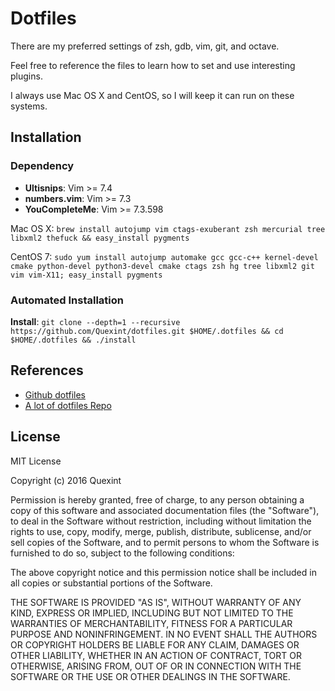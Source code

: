 # Dotfiles

There are my preferred settings of zsh, gdb, vim, git, and octave.

Feel free to reference the files to learn how to set and use interesting plugins.

I always use Mac OS X and CentOS, so I will keep it can run on these systems.

## Installation

### Dependency

- **Ultisnips**: Vim >= 7.4
- **numbers.vim**: Vim >= 7.3
- **YouCompleteMe**: Vim >= 7.3.598

Mac OS X: `brew install autojump vim ctags-exuberant zsh mercurial tree libxml2 thefuck && easy_install pygments`

CentOS 7: `sudo yum install autojump automake gcc gcc-c++ kernel-devel cmake python-devel python3-devel cmake ctags zsh hg tree libxml2 git vim vim-X11; easy_install pygments`

### Automated Installation

**Install**: `git clone --depth=1 --recursive https://github.com/Quexint/dotfiles.git $HOME/.dotfiles && cd $HOME/.dotfiles && ./install`

## References

- [Github dotfiles](https://dotfiles.github.io/)
- [A lot of dotfiles Repo](https://github.com/search?o=desc&q=dotfiles&s=stars&type=Repositories&utf8=%E2%9C%93)

## License

MIT License

Copyright (c) 2016 Quexint

Permission is hereby granted, free of charge, to any person obtaining a copy
of this software and associated documentation files (the "Software"), to deal
in the Software without restriction, including without limitation the rights
to use, copy, modify, merge, publish, distribute, sublicense, and/or sell
copies of the Software, and to permit persons to whom the Software is
furnished to do so, subject to the following conditions:

The above copyright notice and this permission notice shall be included in all
copies or substantial portions of the Software.

THE SOFTWARE IS PROVIDED "AS IS", WITHOUT WARRANTY OF ANY KIND, EXPRESS OR
IMPLIED, INCLUDING BUT NOT LIMITED TO THE WARRANTIES OF MERCHANTABILITY,
FITNESS FOR A PARTICULAR PURPOSE AND NONINFRINGEMENT. IN NO EVENT SHALL THE
AUTHORS OR COPYRIGHT HOLDERS BE LIABLE FOR ANY CLAIM, DAMAGES OR OTHER
LIABILITY, WHETHER IN AN ACTION OF CONTRACT, TORT OR OTHERWISE, ARISING FROM,
OUT OF OR IN CONNECTION WITH THE SOFTWARE OR THE USE OR OTHER DEALINGS IN THE
SOFTWARE.

